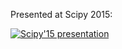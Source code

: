 Presented at Scipy 2015:

[![Scipy'15 presentation](http://img.youtube.com/vi/x8feIJTJRXY/0.jpg)](http://www.youtube.com/watch?v=x8feIJTJRXY)
